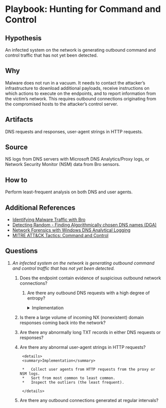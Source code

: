 # Playbook: Hunting for Command and Control

## Hypothesis

An infected system on the network is generating outbound command and control traffic that has not yet been detected. 

## Why

Malware does not run in a vacuum. It needs to contact the attacker’s infrastructure to download additional payloads, receive instructions on which actions to execute on the endpoints, and to report information from the victim’s network. This requires outbound connections originating from the compromised hosts to the attacker’s control server.

## Artifacts

DNS requests and responses, user-agent strings in HTTP requests.

## Source

NS logs from DNS servers with Microsoft DNS Analytics/Proxy logs, or Network Security Monitor (NSM) data from Bro sensors.

## How to

Perform least-frequent analysis on both DNS and user agents.

## Additional References

*	[Identifying Malware Traffic with Bro](http://blog.opensecurityresearch.com/2014/03/identifying-malware-traffic-with-bro.html)
*	[Detecting Random - Finding Algorithmically chosen DNS names (DGA)](https://isc.sans.edu/forums/diary/Detecting+Random+Finding+Algorithmically+chosen+DNS+names+DGA/19893/)
*	[Network Forensics with Windows DNS Analytical Logging](https://blogs.technet.microsoft.com/teamdhcp/2015/11/23/network-forensics-with-windows-dns-analytical-logging/)
*	[MITRE ATT&CK Tactics: Command and Control](https://attack.mitre.org/wiki/Command_and_Control) 


## Questions

1.  *An infected system on the network is generating outbound command and control traffic that has not yet been detected.* 

    1.  Does the endpoint contain evidence of suspicious outbound network connections?

        1. Are there any outbound DNS requests with a high degree of entropy?

            <details>
            <summary>Implementation</summary>

			*   Collect dns requests from DNS server or NSM logs.
			*   Run them against "freq.py" to determine degree of entropy.

            </details>

	2. Is there a large volume of incoming NX (nonexistent) domain responses coming back into the network?

 	3. Are there any abnormally long TXT records in either DNS requests or responses?

	4. Are there any abnormal user-agent strings in HTTP requests?

            <details>
            <summary>Implementation</summary>

            *   Collect user agents from HTTP requests from the proxy or NSM logs.
            *	Sort from most common to least common.
            *	Inspect the outliers (the least frequent).

            </details>

	5. Are there any outbound connections generated at regular intervals?


                


